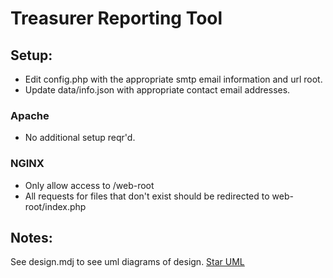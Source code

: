 
Treasurer Reporting Tool
========================

Setup:
--------

* Edit config.php with the appropriate smtp email information and url root.
* Update data/info.json with appropriate contact email addresses.

### Apache

* No additional setup reqr'd.

### NGINX

* Only allow access to /web-root
* All requests for files that don't exist should be redirected to web-root/index.php

Notes: 
---------

See design.mdj to see uml diagrams of design. [Star UML](http://staruml.io)
